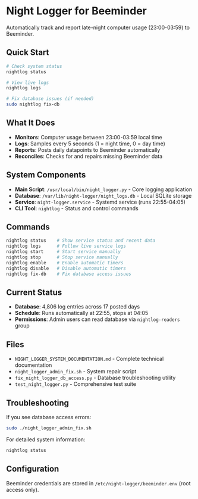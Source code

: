 # Night Logger for Beeminder

Automatically track and report late-night computer usage (23:00-03:59) to Beeminder.

## Quick Start

```bash
# Check system status
nightlog status

# View live logs
nightlog logs

# Fix database issues (if needed)
sudo nightlog fix-db
```

## What It Does

- **Monitors**: Computer usage between 23:00-03:59 local time
- **Logs**: Samples every 5 seconds (1 = night time, 0 = day time)
- **Reports**: Posts daily datapoints to Beeminder automatically
- **Reconciles**: Checks for and repairs missing Beeminder data

## System Components

- **Main Script**: `/usr/local/bin/night_logger.py` - Core logging application
- **Database**: `/var/lib/night-logger/night_logs.db` - Local SQLite storage
- **Service**: `night-logger.service` - Systemd service (runs 22:55-04:05)
- **CLI Tool**: `nightlog` - Status and control commands

## Commands

```bash
nightlog status    # Show service status and recent data
nightlog logs      # Follow live service logs
nightlog start     # Start service manually
nightlog stop      # Stop service manually
nightlog enable    # Enable automatic timers
nightlog disable   # Disable automatic timers
nightlog fix-db    # Fix database access issues
```

## Current Status

- **Database**: 4,806 log entries across 17 posted days
- **Schedule**: Runs automatically at 22:55, stops at 04:05
- **Permissions**: Admin users can read database via `nightlog-readers` group

## Files

- `NIGHT_LOGGER_SYSTEM_DOCUMENTATION.md` - Complete technical documentation
- `night_logger_admin_fix.sh` - System repair script
- `fix_night_logger_db_access.py` - Database troubleshooting utility
- `test_night_logger.py` - Comprehensive test suite

## Troubleshooting

If you see database access errors:
```bash
sudo ./night_logger_admin_fix.sh
```

For detailed system information:
```bash
nightlog status
```

## Configuration

Beeminder credentials are stored in `/etc/night-logger/beeminder.env` (root access only).